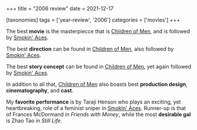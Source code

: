 +++
title = "2006 review"
date = 2021-12-17

[taxonomies]
tags = ['year-review', '2006']
categories = ['movies']
+++

The best **movie** is the masterpiecce that is [Children of Men],
and is followed by [Smokin' Aces].

The best **direction** can be found in [Children of Men],
also followed by [Smokin' Aces].

The best **story concept** can be found in [Children of Men],
yet again followed by [Smokin' Aces].

In addition to all that,
[Children of Men] also boasts best **production design**, **cinematography**,
and **cast**.

My **favorite performance** is by Taraji Henson who plays an exciting,
yet heartbreaking, role of a feminist sniper in [Smokin' Aces].
Runner-up is that of Frances McDormand in *Friends with Money*,
while the most **desirable gal** is Zhao Tao in *Still Life*.

[Smokin' Aces]: @/smokin-aces.md
[Children of Men]: @/children-of-men.md
